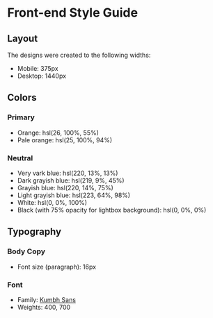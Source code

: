 # Front-end Style Guide

## Layout

The designs were created to the following widths:

-  Mobile: 375px
-  Desktop: 1440px

## Colors

### Primary

-  Orange: hsl(26, 100%, 55%)
-  Pale orange: hsl(25, 100%, 94%)

### Neutral

-  Very vark blue: hsl(220, 13%, 13%)
-  Dark grayish blue: hsl(219, 9%, 45%)
-  Grayish blue: hsl(220, 14%, 75%)
-  Light grayish blue: hsl(223, 64%, 98%)
-  White: hsl(0, 0%, 100%)
-  Black (with 75% opacity for lightbox background): hsl(0, 0%, 0%)

## Typography

### Body Copy

-  Font size (paragraph): 16px

### Font

-  Family: [Kumbh Sans](https://fonts.google.com/specimen/Kumbh+Sans)
-  Weights: 400, 700
